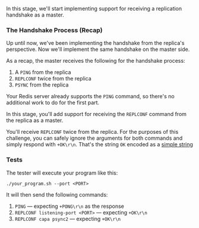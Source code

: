 In this stage, we'll start implementing support for receiving a replication handshake as a master.

### The Handshake Process (Recap)

Up until now, we've been implementing the handshake from the replica's perspective. Now we'll implement the same handshake on the master side.

As a recap, the master receives the following for the handshake process:

1. A `PING` from the replica
2. `REPLCONF` twice from the replica
3. `PSYNC` from the replica

Your Redis server already supports the `PING` command, so there's no additional work to do for the first part.

In this stage, you'll add support for receiving the `REPLCONF` command from the replica as a master.

You'll receive `REPLCONF` twice from the replica. For the purposes of this challenge, you can safely ignore the arguments for both commands and simply respond with `+OK\r\n`. That's the string `OK` encoded as a [simple string](https://redis.io/docs/latest/develop/reference/protocol-spec/#simple-strings)

### Tests

The tester will execute your program like this:

```
./your_program.sh --port <PORT>
```

It will then send the following commands:

1. `PING` — expecting `+PONG\r\n` as the response
2. `REPLCONF listening-port <PORT>` — expecting `+OK\r\n`
3. `REPLCONF capa psync2` — expecting `+OK\r\n` 
